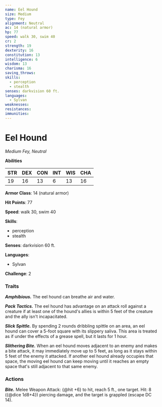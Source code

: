 ```yaml
---
name: Eel Hound
size: Medium
type: Fey
alignment: Neutral
ac: 14 (natural armor)
hp: 77
speed: walk 30, swim 40
cr: 2
strength: 19
dexterity: 16
constitution: 13
intelligence: 6
wisdom: 13
charisma: 16
saving_throws:
skills:
  - perception
  - stealth
senses: darkvision 60 ft.
languages:
  - Sylvan
weaknesses:
resistances:
immunities:
---
```


# Eel Hound

*Medium Fey, Neutral*

**Abilities**

| STR | DEX | CON | INT | WIS | CHA |
| --- | --- | --- | --- | --- | --- |
| 19 | 16 | 13 | 6 | 13 | 16 |

**Armor Class**: 14 (natural armor)

**Hit Points**: 77

**Speed**: walk 30, swim 40

**Skills**:
  - perception
  - stealth

**Senses**: darkvision 60 ft.

**Languages**:
  - Sylvan

**Challenge**: 2

### Traits
***Amphibious.*** The eel hound can breathe air and water.

***Pack Tactics.*** The eel hound has advantage on an attack roll against a creature if at least one of the hound's allies is within 5 feet of the creature and the ally isn't incapacitated.

***Slick Spittle.*** By spending 2 rounds dribbling spittle on an area, an eel hound can cover a 5-foot square with its slippery saliva. This area is treated as if under the effects of a grease spell, but it lasts for 1 hour.

***Slithering Bite.*** When an eel hound moves adjacent to an enemy and makes a bite attack, it may immediately move up to 5 feet, as long as it stays within 5 feet of the enemy it attacked. If another eel hound already occupies that space, the moving eel hound can keep moving until it reaches an empty space that's still adjacent to that same enemy.

### Actions
***Bite.*** Melee Weapon Attack: {@hit +6} to hit, reach 5 ft., one target. Hit: 8 ({@dice 1d8+4}) piercing damage, and the target is grappled (escape DC 14).

